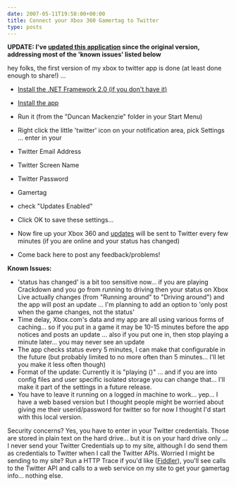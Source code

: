 ```yaml
---
date: 2007-05-11T19:58:00+00:00
title: Connect your Xbox 360 Gamertag to Twitter
type: posts
---
```

**UPDATE: I've [updated this application](https://www.duncanmackenzie.net/blog/using-the-xbox-to-twitter-app-please-update-your-client/) since the original version, addressing most of the 'known issues' listed below**

hey folks, the first version of my xbox to twitter app is done (at least done enough to share!) ...

  * [Install the .NET Framework 2.0 (if you don't have it)](https://www.microsoft.com/downloads/details.aspx?familyid=0856eacb-4362-4b0d-8edd-aab15c5e04f5&displaylang=en)
  * [Install the app](https://www.duncanmackenzie.net/XboxToTwitter/Install/XboxTwitterInstaller.msi)
  * Run it (from the "Duncan Mackenzie" folder in your Start Menu)
  * Right click the little 'twitter' icon on your notification area, pick Settings ... enter in your
  * Twitter Email Address
  * Twitter Screen Name
  * Twitter Password
  * Gamertag
  * check "Updates Enabled"
  * Click OK to save these settings...

  * Now fire up your Xbox 360 and [updates](https://twitter.com/Duncanma/statuses/60427042) will be sent to Twitter every few minutes (if you are online and your status has changed)
  * Come back here to post any feedback/problems!

**Known Issues:**

  * 'status has changed' is a bit too sensitive now... if you are playing Crackdown and you go from running to driving then your status on Xbox Live actually changes (from "Running around" to "Driving around") and the app will post an update ... I'm planning to add an option to 'only post when the game changes, not the status'
  * Time delay, Xbox.com's data and my app are all using various forms of caching... so if you put in a game it may be 10-15 minutes before the app notices and posts an update ... also if you put one in, then stop playing a minute later... you may never see an update
  * The app checks status every 5 minutes, I can make that configurable in the future (but probably limited to no more often than 5 minutes... I'll let you make it less often though)
  * Format of the update: Currently it is "playing <game title> (<additional info>)" ... and if you are into config files and user specific isolated storage you can change that... I'll make it part of the settings in a future release.
  * You have to leave it running on a logged in machine to work... yep... I have a web based version but I thought people might be worried about giving me their userid/password for twitter so for now I thought I'd start with this local version.

Security concerns? Yes, you have to enter in your Twitter credentials. Those are stored in plain text on the hard drive... but it is on your hard drive only ... I never send your Twitter Credentials up to my site, although I do send them as credentials to Twitter when I call the Twitter APIs. Worried I might be sending to my site? Run a HTTP Trace if you'd like ([Fiddler](https://www.fiddlertool.com/)), you'll see calls to the Twitter API and calls to a web service on my site to get your gamertag info... nothing else.
